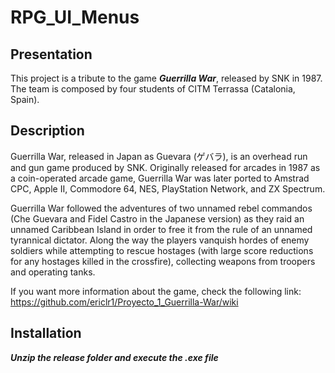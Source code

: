 # RPG_UI_Menus
## Presentation
This project is a tribute to the game **_Guerrilla War_**, released by SNK in 1987. The team is composed by four students of CITM Terrassa (Catalonia, Spain).

## Description
Guerrilla War, released in Japan as Guevara (ゲバラ), is an overhead run and gun game produced by SNK. Originally released for arcades in 1987 as a coin-operated arcade game, Guerrilla War was later ported to Amstrad CPC, Apple II, Commodore 64, NES, PlayStation Network, and ZX Spectrum.

Guerrilla War followed the adventures of two unnamed rebel commandos (Che Guevara and Fidel Castro in the Japanese version) as they raid an unnamed Caribbean Island in order to free it from the rule of an unnamed tyrannical dictator. Along the way the players vanquish hordes of enemy soldiers while attempting to rescue hostages (with large score reductions for any hostages killed in the crossfire), collecting weapons from troopers and operating tanks.

If you want more information about the game, check the following link: https://github.com/ericlr1/Proyecto_1_Guerrilla-War/wiki

## Installation
**_Unzip the release folder and execute the .exe file_**
